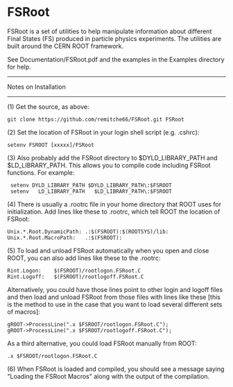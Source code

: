 # FSRoot

FSRoot is a set of utilities to help manipulate information about different Final States (FS) produced in particle physics experiments.  The utilities are built around the CERN ROOT framework.  

See Documentation/FSRoot.pdf and the examples in the Examples directory for help.


*********************
Notes on Installation
*********************

(1) Get the source, as above:

    git clone https://github.com/remitche66/FSRoot.git FSRoot

(2) Set the location of FSRoot in your login shell script (e.g. .cshrc):

    setenv FSROOT [xxxxx]/FSRoot

(3) Also probably add the FSRoot directory to $DYLD_LIBRARY_PATH and $LD_LIBRARY_PATH.  This allows you to compile code including FSRoot functions.  For example:

     setenv DYLD_LIBRARY_PATH $DYLD_LIBRARY_PATH\:$FSROOT
     setenv   LD_LIBRARY_PATH   $LD_LIBRARY_PATH\:$FSROOT

(4) There is usually a .rootrc file in your home directory that ROOT uses for initialization.  Add lines like these to .rootrc, which tell ROOT the location of FSRoot:

    Unix.*.Root.DynamicPath: .:$(FSROOT):$(ROOTSYS)/lib:
    Unix.*.Root.MacroPath:   .:$(FSROOT):

(5) To load and unload FSRoot automatically when you open and close ROOT, you can also add lines like these to the .rootrc:

    Rint.Logon:    $(FSROOT)/rootlogon.FSRoot.C
    Rint.Logoff:   $(FSROOT)/rootlogoff.FSRoot.C

Alternatively, you could have those lines point to other login and logoff files and then load and unload FSRoot from those files with lines like these [this is the method to use in the case that you want to load several different sets of macros]:

    gROOT->ProcessLine(".x $FSROOT/rootlogon.FSRoot.C");
    gROOT->ProcessLine(".x $FSROOT/rootlogoff.FSRoot.C");

As a third alternative, you could load FSRoot manually from ROOT:

    .x $FSROOT/rootlogon.FSRoot.C


(6) When FSRoot is loaded and compiled, you should see a message saying "Loading the FSRoot Macros" along with the output of the compilation.  



